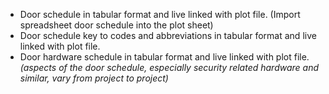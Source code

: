 - Door schedule in tabular format and live linked with plot file.
(Import spreadsheet door schedule into the plot sheet)
- Door schedule key to codes and abbreviations in tabular format and live linked with plot file.
- Door hardware schedule in tabular format and live linked with plot file.
_(aspects of the door schedule, especially security related hardware and similar, vary from project to project)_